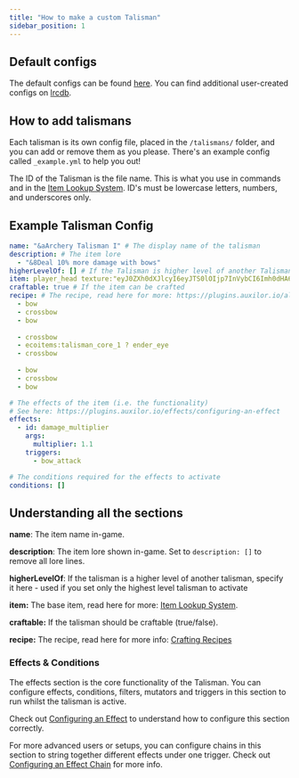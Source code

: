 ```yaml
---
title: "How to make a custom Talisman"
sidebar_position: 1
---
```


## Default configs
The default configs can be found [here](https://github.com/Auxilor/Talismans/tree/master/eco-core/core-plugin/src/main/resources/talismans).
You can find additional user-created configs on [lrcdb](https://lrcdb.auxilor.io/).

## How to add talismans
Each talisman is its own config file, placed in the `/talismans/` folder, and you can add or remove them as you please. There's an example config called `_example.yml` to help you out!

The ID of the Talisman is the file name. This is what you use in commands and in the [Item Lookup System](https://plugins.auxilor.io/all-plugins/the-item-lookup-system).
ID's must be lowercase letters, numbers, and underscores only.

## Example Talisman Config

```yaml
name: "&aArchery Talisman I" # The display name of the talisman
description: # The item lore
  - "&8Deal 10% more damage with bows"
higherLevelOf: [] # If the Talisman is higher level of another Talisman - Useful for only having the highest level Talisman active
item: player_head texture:"eyJ0ZXh0dXJlcyI6eyJTS0lOIjp7InVybCI6Imh0dHA6Ly90ZXh0dXJlcy5taW5lY3JhZnQubmV0L3RleHR1cmUvZDBmOGRmYTVlZmM3NTYzMGNlMGRmNDBhNDliOGY1OWJjMjIyMTRkZTk3ZTNmYjQ0YjNjNTZlOGE5YzhhNTZiNiJ9fX0=" # The item in-game: https://plugins.auxilor.io/all-plugins/the-item-lookup-system
craftable: true # If the item can be crafted
recipe: # The recipe, read here for more: https://plugins.auxilor.io/all-plugins/the-item-lookup-system#crafting-recipes
  - bow
  - crossbow
  - bow
     
  - crossbow
  - ecoitems:talisman_core_1 ? ender_eye
  - crossbow
     
  - bow
  - crossbow
  - bow

# The effects of the item (i.e. the functionality)
# See here: https://plugins.auxilor.io/effects/configuring-an-effect
effects:
  - id: damage_multiplier
    args:
      multiplier: 1.1
    triggers:
      - bow_attack

# The conditions required for the effects to activate
conditions: []
```

## Understanding all the sections

**name**: The item name in-game.

**description**: The item lore shown in-game. Set to `description: []` to remove all lore lines.

**higherLevelOf**: If the talisman is a higher level of another talisman, specify it here - used if you set only the highest level talisman to activate

**item:** The base item, read here for more: [Item Lookup System](https://plugins.auxilor.io/all-plugins/the-item-lookup-system).

**craftable:** If the talisman should be craftable (true/false).

**recipe:** The recipe, read here for more info: [Crafting Recipes](https://plugins.auxilor.io/all-plugins/the-item-lookup-system#crafting-recipes)

### Effects & Conditions

The effects section is the core functionality of the Talisman. You can configure effects, conditions, filters, mutators and triggers in this section to run whilst the talisman is active.

Check out [Configuring an Effect](https://plugins.auxilor.io/effects/configuring-an-effect) to understand how to configure this section correctly.

For more advanced users or setups, you can configure chains in this section to string together different effects under one trigger. Check out [Configuring an Effect Chain](https://plugins.auxilor.io/effects/configuring-a-chain) for more info.